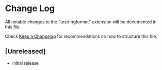 # Change Log

All notable changes to the "tostringformat" extension will be documented in this file.

Check [Keep a Changelog](http://keepachangelog.com/) for recommendations on how to structure this file.

## [Unreleased]

- Initial release